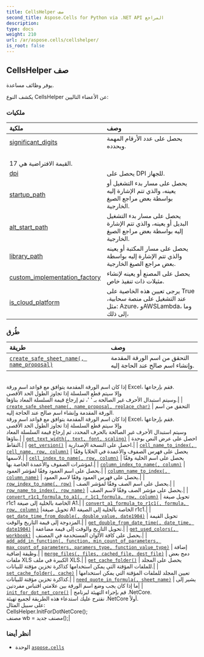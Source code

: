 ```yaml
---
title: CellsHelper صف
second_title: Aspose.Cells for Python via .NET API المراجع
description:
type: docs
weight: 210
url: /ar/aspose.cells/cellshelper/
is_root: false
---
```

##  CellsHelper صف
يوفر وظائف مساعدة.



يكشف النوع CellsHelper عن الأعضاء التاليين:

###  ملكيات
| ملكية| وصف|
| :- | :- |
| [significant_digits](/cells/python-net/ar/aspose.cells/cellshelper/significant_digits) | يحصل على عدد الأرقام المهمة ويحدده.<br/> القيمة الافتراضية هي 17.|
| [dpi](/cells/python-net/ar/aspose.cells/cellshelper/dpi) | يحصل على DPI للجهاز.|
| [startup_path](/cells/python-net/ar/aspose.cells/cellshelper/startup_path) | يحصل على مسار بدء التشغيل أو يعينه، والذي تتم الإشارة إليه بواسطة بعض مراجع الصيغ الخارجية.|
| [alt_start_path](/cells/python-net/ar/aspose.cells/cellshelper/alt_start_path) | يحصل على مسار بدء التشغيل البديل أو يعينه، والذي تتم الإشارة إليه بواسطة بعض مراجع الصيغ الخارجية.|
| [library_path](/cells/python-net/ar/aspose.cells/cellshelper/library_path) |يحصل على مسار المكتبة أو يعينه والذي تتم الإشارة إليه بواسطة بعض مراجع الصيغ الخارجية.|
| [custom_implementation_factory](/cells/python-net/ar/aspose.cells/cellshelper/custom_implementation_factory) | يحصل على المصنع أو يعينه لإنشاء مثيلات ذات تنفيذ خاص.|
| [is_cloud_platform](/cells/python-net/ar/aspose.cells/cellshelper/is_cloud_platform) | يرجى تعيين هذه الخاصية على True عند التشغيل على منصة سحابية، مثل: Azure، وAWSLambda، وما إلى ذلك،|


###  طُرق
| طريقة| وصف|
| :- | :- |
| [`create_safe_sheet_name(, name_proposal)`](/cells/python-net/ar/aspose.cells/cellshelper/create_safe_sheet_name/#str) | التحقق من اسم الورقة المقدمة وإنشاء اسم صالح عند الحاجة إليه.<br/>إذا كان اسم الورقة المقدمة يتوافق مع قواعد اسم ورقة Excel، فقم بإرجاعها.<br/>وإلا سيتم قطع السلسلة إذا تجاوز الطول الحد الأقصى<br/> وسيتم استبدال الأحرف غير الصالحة بـ ' '، ثم إرجاع قيمة السلسلة المعاد بناؤها.|
| [`create_safe_sheet_name(, name_proposal, replace_char)`](/cells/python-net/ar/aspose.cells/cellshelper/create_safe_sheet_name/#str-char) | التحقق من اسم الورقة المقدمة وإنشاء اسم صالح عند الحاجة إليه.<br/>إذا كان اسم الورقة المقدمة يتوافق مع قواعد اسم ورقة Excel، فقم بإرجاعها.<br/>وإلا سيتم قطع السلسلة إذا تجاوز الطول الحد الأقصى<br/> وسيتم استبدال الأحرف غير الصالحة بالحرف المحدد، ثم إرجاع قيمة السلسلة المعاد بناؤها.|
| [`get_text_width(, text, font, scaling)`](/cells/python-net/ar/aspose.cells/cellshelper/get_text_width/#str-aspose.cells.font-float) | احصل على عرض النص بوحدة النقاط.|
| [`get_version()`](/cells/python-net/ar/aspose.cells/cellshelper/get_version/#) | احصل على النسخة الإصدارية.|
| [`cell_name_to_index(, cell_name, row, column)`](/cells/python-net/ar/aspose.cells/cellshelper/cell_name_to_index/#str-any-any) | يحصل على فهرس الصفوف والأعمدة في الخلايا وفقًا لاسمها.|
| [`cell_index_to_name(, row, column)`](/cells/python-net/ar/aspose.cells/cellshelper/cell_index_to_name/#int-int) | يحصل على اسم الخلية وفقًا لمؤشرات الصفوف والأعمدة الخاصة بها.|
| [`column_index_to_name(, column)`](/cells/python-net/ar/aspose.cells/cellshelper/column_index_to_name/#int) | يحصل على اسم العمود وفقًا لمؤشر العمود.|
| [`column_name_to_index(, column_name)`](/cells/python-net/ar/aspose.cells/cellshelper/column_name_to_index/#str) | يحصل على فهرس العمود وفقًا لاسم العمود.|
| [`row_index_to_name(, row)`](/cells/python-net/ar/aspose.cells/cellshelper/row_index_to_name/#int) | يحصل على اسم الصف وفقًا لمؤشر الصف.|
| [`row_name_to_index(, row_name)`](/cells/python-net/ar/aspose.cells/cellshelper/row_name_to_index/#str) | يحصل على مؤشر الصف وفقًا لاسم الصف.|
| [`convert_r1c1_formula_to_a1(, r_1c1_formula, row, column)`](/cells/python-net/ar/aspose.cells/cellshelper/convert_r1c1_formula_to_a1/#str-int-int) | تحويل صيغة r1c1 الخاصة بالخلية إلى صيغة A1.|
| [`convert_a1_formula_to_r1c1(, formula, row, column)`](/cells/python-net/ar/aspose.cells/cellshelper/convert_a1_formula_to_r1c1/#str-int-int) |تحويل صيغة A1 الخاصة بالخلية إلى الصيغة r1c1.|
| [`get_date_time_from_double(, double_value, date1904)`](/cells/python-net/ar/aspose.cells/cellshelper/get_date_time_from_double/#float-bool) | تحويل القيمة المزدوجة إلى قيمة التاريخ والوقت.|
| [`get_double_from_date_time(, date_time, date1904)`](/cells/python-net/ar/aspose.cells/cellshelper/get_double_from_date_time/#datetime-bool) | تحويل التاريخ والوقت إلى قيمة مضاعفة.|
| [`get_used_colors(, workbook)`](/cells/python-net/ar/aspose.cells/cellshelper/get_used_colors/#aspose.cells.workbook) | يحصل على كافة الألوان المستخدمة في المصنف.|
| [`add_add_in_function(, function, min_count_of_parameters, max_count_of_parameters, paramers_type, function_value_type)`](/cells/python-net/ar/aspose.cells/cellshelper/add_add_in_function/#str-int-int-list-aspose.cells.parametertype) | إضافة وظيفة إضافية.|
| [`merge_files(, files, cached_file, dest_file)`](/cells/python-net/ar/aspose.cells/cellshelper/merge_files/#list-str-str) | دمج بعض ملفات XLS الكبيرة في ملف XLS.|
| [`get_cache_folder()`](/cells/python-net/ar/aspose.cells/cellshelper/get_cache_folder/#) | يحصل على المجلد للملفات المؤقتة التي يمكن استخدامها كذاكرة تخزين مؤقتة للبيانات.|
| [`set_cache_folder(, cache)`](/cells/python-net/ar/aspose.cells/cellshelper/set_cache_folder/#str) | تعيين المجلد للملفات المؤقتة التي يمكن استخدامها كذاكرة تخزين مؤقتة للبيانات.|
| [`need_quote_in_formula(, sheet_name)`](/cells/python-net/ar/aspose.cells/cellshelper/need_quote_in_formula/#str) | يشير إلى ما إذا كان يجب وضع اسم الورقة بين علامتي اقتباس مفردتين|
| [`init_for_dot_net_core()`](/cells/python-net/ar/aspose.cells/cellshelper/init_for_dot_net_core/#) | قم بإجراء التهيئة لبرنامج .NetCore.<br/> نقترح عليك استدعاء هذه الطريقة لجميع تهيئة .NetCore أولاً.<br/>على سبيل المثال:<br/>CellsHelper.InitForDotNetCore();<br/> مصنف wb = مصنف جديد();|



###  أنظر أيضا
* الوحدة [`aspose.cells`](..)
